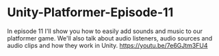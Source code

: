 # Unity-Platformer-Episode-11
In episode 11 I'll show you how to easily add sounds and music to our platformer game. We'll also talk about audio listeners, audio sources and audio clips and how they work in Unity. https://youtu.be/7e6GJtm3FU4
